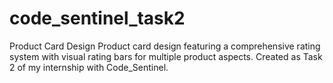 # code_sentinel_task2
Product Card Design
Product card design featuring a comprehensive rating system with visual rating bars for multiple product aspects. Created as Task 2 of my internship with Code_Sentinel.
